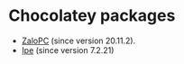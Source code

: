 # Chocolatey packages

* [ZaloPC](https://chocolatey.org/packages/zalopc/) (since version 20.11.2). 
* [Ipe](https://chocolatey.org/packages/Ipe/) (since version 7.2.21)
